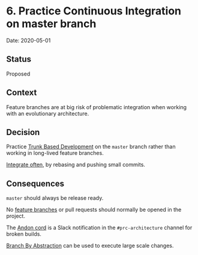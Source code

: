 # 6. Practice Continuous Integration on master branch

Date: 2020-05-01

## Status

Proposed

## Context

Feature branches are at big risk of problematic integration when working with an evolutionary architecture.

## Decision

Practice [Trunk Based Development] on the `master` branch rather than working in long-lived feature branches.

[Integrate often], by rebasing and pushing small commits.

## Consequences

`master` should always be release ready.

No [feature branches][FeatureBranch] or pull requests should normally be opened in the project.

The [Andon cord] is a Slack notification in the `#prc-architecture` channel for broken builds.

[Branch By Abstraction][BranchByAbstraction] can be used to execute large scale changes.

[Andon cord]: https://en.wikipedia.org/wiki/Andon_(manufacturing)
[BranchByAbstraction]: https://www.martinfowler.com/bliki/BranchByAbstraction.html
[FeatureBranch]: https://www.martinfowler.com/bliki/FeatureBranch.html
[Integrate often]: http://www.extremeprogramming.org/rules/integrateoften.html
[Trunk Based Development]: https://trunkbaseddevelopment.com/5-min-overview/
